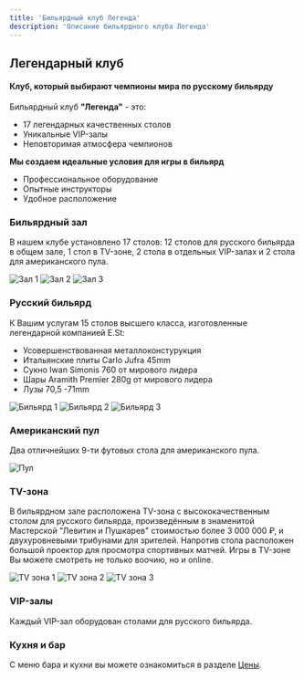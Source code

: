 ```yaml
---
title: 'Бильярдный клуб Легенда'
description: 'Описание бильярдного клуба Легенда'
---
```


## Легендарный клуб 

#### Клуб, который выбирают чемпионы мира по русскому бильярду

Бильярдный клуб **"Легенда"** - это:

- 17 легендарных качественных столов
- Уникальные VIP-залы
- Неповторимая атмосфера чемпионов

**Мы создаем идеальные условия для игры в бильярд**

- Профессиональное оборудование
- Опытные инструкторы
- Удобное расположение

### Бильярдный зал

В нашем клубе установлено 17 столов: 12 столов для русского бильярда в общем зале, 1 стол в TV-зоне, 2 стола в отдельных
VIP-залах и 2 стола для американского пула.

![Зал 1](/images/hall_1.jpg) ![Зал 2](/images/hall_2.jpg) ![Зал 3](/images/hall_3.jpg)

### Русский бильярд

К Вашим услугам 15 столов высшего класса, изготовленные легендарной компанией E.St:

- Усовершенствованная металлоконстурукция
- Итальянские плиты Carlo Jufra 45mm
- Сукно Iwan Simonis 760 от мирового лидера
- Шары Aramith Premier 280g от мирового лидера
- Лузы 70,5 -71mm

![Бильярд 1](/images/billiard_1.jpg) ![Бильярд 2](/images/billiard_2.jpg) ![Бильярд 3](/images/billiard_3.jpg)

### Американский пул

Два отличнейших 9-ти футовых стола для американского пула.

![Пул](/images/pool.jpg)

### TV-зона

В бильярдном зале расположена TV-зона с высококачественным столом для русского бильярда, произведённым в знаменитой
Мастерской "Левитин и Пушкарев" стоимостью более 3 000 000 ₽, и двухуровневыми трибунами для зрителей. Напротив стола
расположен большой проектор для просмотра спортивных матчей. Игры в TV-зоне Вы можете смотреть не только воочию, но и
online.

![TV зона 1](/images/tv_1.jpg) ![TV зона 2](/images/tv_2.jpg) ![TV зона 3](/images/tv_3.jpg)

### VIP-залы

Каждый VIP-зал оборудован столами для русского бильярда.

### Кухня и бар

С меню бара и кухни вы можете ознакомиться в разделе [Цены](price.html).
